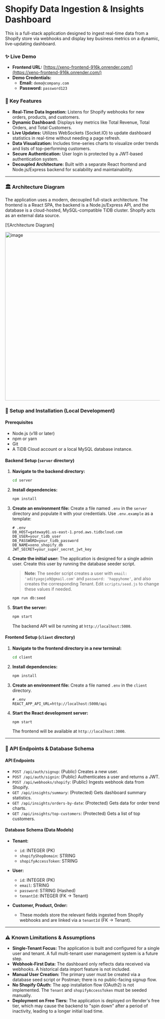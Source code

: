 # Shopify Data Ingestion & Insights Dashboard

This is a full-stack application designed to ingest real-time data from a Shopify store via webhooks and display key business metrics on a dynamic, live-updating dashboard.

### ✨ Live Demo

*   **Frontend URL:** [https://xeno-frontend-916k.onrender.com/](https://xeno-frontend-916k.onrender.com/)
*   **Demo Credentials:**
    *   **Email:** `demo@company.com`
    *   **Password:** `password123`

### 🚀 Key Features

*   **Real-Time Data Ingestion:** Listens for Shopify webhooks for new orders, products, and customers.
*   **Dynamic Dashboard:** Displays key metrics like Total Revenue, Total Orders, and Total Customers.
*   **Live Updates:** Utilizes WebSockets (Socket.IO) to update dashboard statistics in real-time without needing a page refresh.
*   **Data Visualization:** Includes time-series charts to visualize order trends and lists of top-performing customers.
*   **Secure Authentication:** User login is protected by a JWT-based authentication system.
*   **Decoupled Architecture:** Built with a separate React frontend and Node.js/Express backend for scalability and maintainability.

---

### 🏛️ Architecture Diagram

The application uses a modern, decoupled full-stack architecture. The frontend is a React SPA, the backend is a Node.js/Express API, and the database is a cloud-hosted, MySQL-compatible TiDB cluster. Shopify acts as an external data source.

[![Architecture Diagram]



<img width="940" height="547" alt="image" src="https://github.com/user-attachments/assets/7c9337dd-a2e5-465b-8983-11e9f29a1bd2" />





### 🔧 Setup and Installation (Local Development)

#### Prerequisites
*   Node.js (v18 or later)
*   npm or yarn
*   Git
*   A TiDB Cloud account or a local MySQL database instance.

#### Backend Setup (`server` directory)

1.  **Navigate to the backend directory:**
    ```bash
    cd server
    ```

2.  **Install dependencies:**
    ```bash
    npm install
    ```

3.  **Create an environment file:** Create a file named `.env` in the `server` directory and populate it with your credentials. Use `.env.example` as a template:
    ```
    # .env
    DB_HOST=gateway01.us-east-1.prod.aws.tidbcloud.com
    DB_USER=your_tidb_user
    DB_PASSWORD=your_tidb_password
    DB_NAME=xeno_shopify_db
    JWT_SECRET=your_super_secret_jwt_key
    ```

4.  **Create the initial user:** The application is designed for a single admin user. Create this user by running the database seeder script.
    > **Note:** The seeder script creates a user with `email: 'adityagoja9@gmail.com'` and `password: 'happyhome'`, and also creates the corresponding Tenant. Edit `scripts/seed.js` to change these values if needed.
    ```bash
    npm run db:seed
    ```

5.  **Start the server:**
    ```bash
    npm start
    ```
    The backend API will be running at `http://localhost:5000`.

#### Frontend Setup (`client` directory)

1.  **Navigate to the frontend directory in a new terminal:**
    ```bash
    cd client
    ```

2.  **Install dependencies:**
    ```bash
    npm install
    ```

3.  **Create an environment file:** Create a file named `.env` in the `client` directory.
    ```
    # .env
    REACT_APP_API_URL=http://localhost:5000/api
    ```

4.  **Start the React development server:**
    ```bash
    npm start
    ```
    The frontend will be available at `http://localhost:3000`.

---

### 📡 API Endpoints & Database Schema

#### API Endpoints

*   `POST /api/auth/signup`: (Public) Creates a new user.
*   `POST /api/auth/signin`: (Public) Authenticates a user and returns a JWT.
*   `POST /api/webhooks/shopify`: (Public) Ingests webhook data from Shopify.
*   `GET /api/insights/summary`: (Protected) Gets dashboard summary statistics.
*   `GET /api/insights/orders-by-date`: (Protected) Gets data for order trend charts.
*   `GET /api/insights/top-customers`: (Protected) Gets a list of top customers.

#### Database Schema (Data Models)

*   **Tenant:**
    *   `id`: INTEGER (PK)
    *   `shopifyShopDomain`: STRING
    *   `shopifyAccessToken`: STRING

*   **User:**
    *   `id`: INTEGER (PK)
    *   `email`: STRING
    *   `password`: STRING (Hashed)
    *   `tenantId`: INTEGER (FK -> Tenant)

*   **Customer, Product, Order:**
    *   These models store the relevant fields ingested from Shopify webhooks and are linked via a `tenantId` (FK -> Tenant).

---

### ⚠️ Known Limitations & Assumptions

*   **Single-Tenant Focus:** The application is built and configured for a single user and tenant. A full multi-tenant user management system is a future step.
*   **Webhook-First Data:** The dashboard only reflects data received via webhooks. A historical data import feature is not included.
*   **Manual User Creation:** The primary user must be created via a database seed script or Postman; there is no public-facing signup flow.
*   **No Shopify OAuth:** The app installation flow (OAuth2) is not implemented. The `Tenant` and `shopifyAccessToken` must be seeded manually.
*   **Deployment on Free Tiers:** The application is deployed on Render's free tier, which may cause the backend to "spin down" after a period of inactivity, leading to a longer initial load time.
